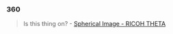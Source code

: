 ### 360
<blockquote data-width="500" data-height="375" class="ricoh-theta-spherical-image" >Is this thing on? - <a href="https://theta360.com/s/nUNhVxZ2SKkNRCERLKLrxnxhY" target="_blank">Spherical Image - RICOH THETA</a></blockquote>
<script async src="https://theta360.com/widgets.js" charset="utf-8"></script>
